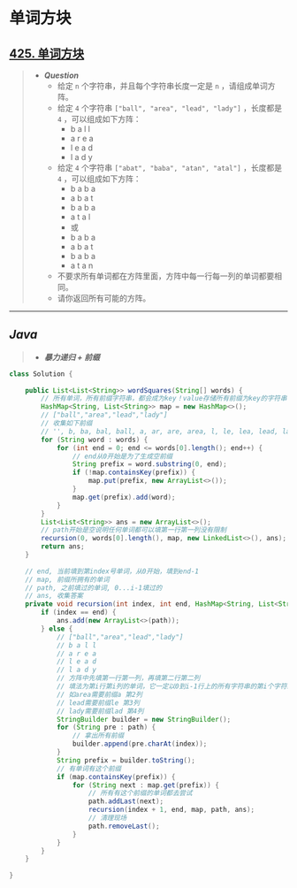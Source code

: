 # 单词方块

## [425. 单词方块](https://leetcode.cn/problems/word-squares/)

> - ***Question***
>   - 给定 `n` 个字符串，并且每个字符串长度一定是 `n` ，请组成单词方阵。
>   - 给定 `4` 个字符串 `["ball", "area", "lead", "lady"]` ，长度都是 `4` ，可以组成如下方阵：
>     - b a l l
>     - a r e a
>     - l e a d
>     - l a d y
>   - 给定 `4` 个字符串 `["abat", "baba", "atan", "atal"]` ，长度都是 `4` ，可以组成如下方阵：
>     - b a b a
>     - a b a t
>     - b a b a
>     - a t a l
>     - 或
>     - b a b a
>     - a b a t
>     - b a b a
>     - a t a n
>   - 不要求所有单词都在方阵里面，方阵中每一行每一列的单词都要相同。
>   - 请你返回所有可能的方阵。

---

## *Java*

> - ***暴力递归 + 前缀***

```java
class Solution {
    
    public List<List<String>> wordSquares(String[] words) {
        // 所有单词，所有前缀字符串，都会成为key！value存储所有前缀为key的字符串
        HashMap<String, List<String>> map = new HashMap<>();
        // ["ball","area","lead","lady"]
        // 收集如下前缀
        // '', b, ba, bal, ball, a, ar, are, area, l, le, lea, lead, la, lad, lady
        for (String word : words) {
            for (int end = 0; end <= words[0].length(); end++) {
                // end从0开始是为了生成空前缀
                String prefix = word.substring(0, end);
                if (!map.containsKey(prefix)) {
                    map.put(prefix, new ArrayList<>());
                }
                map.get(prefix).add(word);
            }
        }
        List<List<String>> ans = new ArrayList<>();
        // path开始是空说明任何单词都可以填第一行第一列没有限制
        recursion(0, words[0].length(), map, new LinkedList<>(), ans);
        return ans;
    }
    
    // end, 当前填到第index号单词，从0开始，填到end-1
    // map, 前缀所拥有的单词
    // path, 之前填过的单词, 0...i-1填过的
    // ans, 收集答案
    private void recursion(int index, int end, HashMap<String, List<String>> map, LinkedList<String> path, List<List<String>> ans) {
        if (index == end) {
            ans.add(new ArrayList<>(path));
        } else {
            // ["ball","area","lead","lady"]
            // b a l l
            // a r e a
            // l e a d
            // l a d y
            // 方阵中先填第一行第一列，再填第二行第二列
            // 填法为第i行第i列的单词，它一定以0到i-1行上的所有字符串的第i个字符组成的串作为前缀
            // 如area需要前缀a 第2列
            // lead需要前缀le 第3列
            // lady需要前缀lad 第4列
            StringBuilder builder = new StringBuilder();
            for (String pre : path) {
                // 拿出所有前缀
                builder.append(pre.charAt(index));
            }
            String prefix = builder.toString();
            // 有单词有这个前缀
            if (map.containsKey(prefix)) {
                for (String next : map.get(prefix)) {
                    // 所有有这个前缀的单词都去尝试
                    path.addLast(next);
                    recursion(index + 1, end, map, path, ans);
                    // 清理现场
                    path.removeLast();
                }
            }
        }
    }
    
}
```
